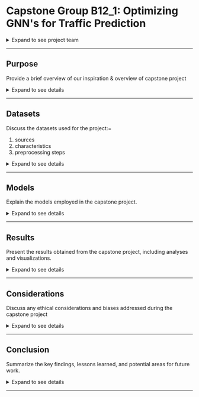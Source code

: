 
# Capstone Group B12_1: Optimizing GNN's for Traffic Prediction

<details>
  <summary>Expand to see project team</summary>
  
    - Sheena Patel <br/>
    - Ricky Miura <br/>
    - Gita Anand <br/>
    
</details>

---

## Purpose

Provide a brief overview of our inspiration & overview of capstone project

  <details>
    <summary>Expand to see details</summary>
  
      Your abstract content goes here.
  
  </details>

---

## Datasets

Discuss the datasets used for the project:=
1.  sources
2.  characteristics
3.  preprocessing steps

<details>
  <summary>Expand to see details</summary>

    - Data Collection from Caltrans PeMS <br/>
      &ensp - Describe the data collection process <br/>
    - Data Preprocessing: Traffic Data into Traffic Graphs <br/>
      &ensp - Describe the data collection process <br/>
        - Nodes <br/>
          - Baseline <br/>
          - Complex <br/>
        - Edges <br/>
          - Baseline <br/>
          - Complex <br/>
    - Dataset of Multiple Graph Signals <br/>
      - Type 1 <br/>
      - Type 2 <br/>
      - Type 3 <br/>

</details>

---

## Models

Explain the models employed in the capstone project.

<details>
  <summary>Expand to see details</summary>

  ### Basseline Model
  - Explain the ST-GAT model and baseline overview layers

  ### Complex
  - Discuss other complex model implementation

</details>

---

## Results

Present the results obtained from the capstone project, including analyses and visualizations.

<details>
  <summary>Expand to see details</summary>

  Your results content goes here.

</details>

---

## Considerations

Discuss any ethical considerations and biases addressed during the capstone project

<details>
  <summary>Expand to see details</summary>

    Insert ethics and biases

</details>

---

## Conclusion

Summarize the key findings, lessons learned, and potential areas for future work.

<details>
  <summary>Expand to see details</summary>

    Conclusion, next steps, real-world applications

</details>

---

